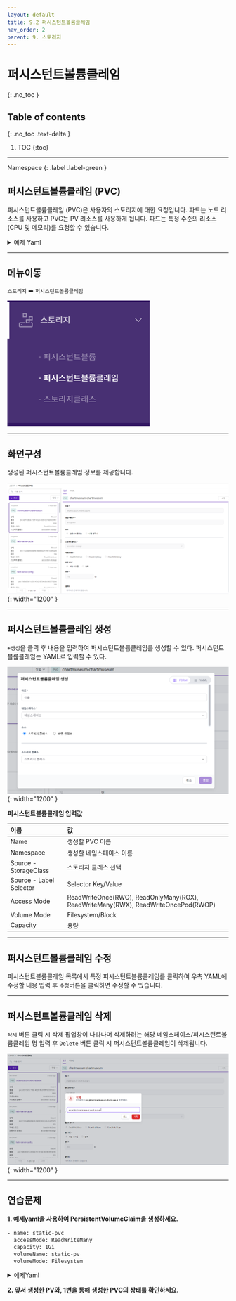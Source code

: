 ```yaml
---
layout: default
title: 9.2 퍼시스턴트볼륨클레임
nav_order: 2
parent: 9. 스토리지
---
```


# 퍼시스턴트볼륨클레임
{: .no_toc }

## Table of contents
{: .no_toc .text-delta }

1. TOC
{:toc}

---

<div class="code-example" markdown="1">
Namespace
{: .label .label-green }
</div>

## 퍼시스턴트볼륨클레임 (PVC)

퍼시스턴트볼륨클레임 (PVC)은 사용자의 스토리지에 대한 요청입니다.
파드는 노드 리소스를 사용하고 PVC는 PV 리소스를 사용하게 됩니다. 
파드는 특정 수준의 리소스(CPU 및 메모리)를 요청할 수 있습니다.


<details>
<summary>예제 Yaml</summary>
  
{% highlight yaml %}
apiVersion: v1
kind: PersistentVolumeClaim
metadata:
  name: populated-pvc
spec:
  dataSourceRef:
    name: example-name
    kind: ExampleDataSource
    apiGroup: example.storage.k8s.io
  accessModes:
    - ReadWriteOnce
  resources:
    requests:
      storage: 10Gi
{% endhighlight %}
   
</details>

---

## 메뉴이동
`스토리지` ➡ `퍼시스턴트볼륨클레임`

![storage-002.png](/assets/images/storage/storage-002.png)

---

## 화면구성
생성된 퍼시스턴트볼륨클레임 정보를 제공합니다.

![storage-006.png](/assets/images/storage/storage-006.png){: width="1200" }

---

## 퍼시스턴트볼륨클레임 생성
`+생성`을 클릭 후 내용을 입력하여 퍼시스턴트볼륨클레임를 생성할 수 있다. 퍼시스턴트볼륨클레임는 YAML로 입력할 수 있다.

![storage-007.png](/assets/images/storage/storage-007.png){: width="1200" }


**퍼시스턴트볼륨클레임 입력값**

| 이름         |         값    | 
|:-------------|:------------------|
| Name	| 생성할 PVC 이름 |
| Namespace	 | 생성할 네임스페이스 이름 |
| Source - StorageClass	| 스토리지 클래스 선택 | 
| Source - Label Selector	| Selector Key/Value | 
| Access Mode	| ReadWriteOnce(RWO), ReadOnlyMany(ROX), ReadWriteMany(RWX), ReadWriteOncePod(RWOP) |
| Volume Mode	| Filesystem/Block |
| Capacity      | 용량 |



---

## 퍼시스턴트볼륨클레임 수정
퍼시스턴트볼륨클레임 목록에서 특정 퍼시스턴트볼륨클레임를 클릭하여 우측 YAML에 수정할 내용 입력 후 `수정`버튼을 클릭하면 수정할 수 있습니다.

---

## 퍼시스턴트볼륨클레임 삭제
`삭제` 버튼 클릭 시 삭제 팝업창이 나타나며 삭제하려는 해당 네임스페이스/퍼시스턴트볼륨클레임 명 입력 후 `Delete` 버튼 클릭 시 퍼시스턴트볼륨클레임이 삭제됩니다.

![pvc-delete.png](/assets/images/storage/pvc-delete.png){: width="1200" }

---
## 연습문제

**1. 예제yaml을 사용하여 PersistentVolumeClaim을 생성하세요.**

```
- name: static-pvc
  accessMode: ReadWriteMany
  capacity: 1Gi
  volumeName: static-pv
  volumeMode: Filesystem
```

<details>
<summary>예제Yaml</summary>
  
{% highlight yaml %}
---
kind: PersistentVolumeClaim
apiVersion: v1
metadata:
  name: static-pvc
spec:
  accessModes:
    - ReadWriteMany
  resources:
    requests:
      storage: 1Gi
  volumeName: static-pv
  volumeMode: Filesystem

{% endhighlight %}
   
</details>

**2. 앞서 생성한 PV와, 1번을 통해 생성한 PVC의 상태를 확인하세요.**